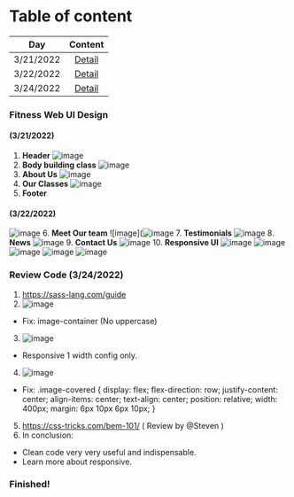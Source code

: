 # Table of content
  |          Day          | Content                        |
  | --------------------- |:------------------------------:|
  | 3/21/2022             | [Detail](#321)                 |
  | 3/22/2022             | [Detail](#322)                 |
  |  3/24/2022            | [Detail](#324)                 |


### Fitness Web UI Design 
#### (3/21/2022) <a name="321"></a>
1. **Header** 
![image](https://user-images.githubusercontent.com/101615624/159248339-cdc0ba0f-ed7a-4d62-b099-f33d0aff08cd.png)
2. **Body building class**
![image](https://user-images.githubusercontent.com/101615624/159248434-96e05bc8-834f-409f-a694-b6137aa0d636.png)
3. **About Us**
![image](https://user-images.githubusercontent.com/101615624/159248483-3f592784-2e5b-488d-bc61-f29e0bdb9a72.png)
4. **Our Classes**
![image](https://user-images.githubusercontent.com/101615624/159248522-42aee0af-4e61-4df6-8b16-1d7a66539cf7.png)
5. **Footer**
#### (3/22/2022) <a name="322"></a>
![image](https://user-images.githubusercontent.com/101615624/159248561-8c2e6bfb-99d5-44ca-8736-8549cad93f82.png)
6. **Meet Our team**
![image](![image](https://user-images.githubusercontent.com/101615624/159467126-3963ff3b-73c2-41f9-b85b-40438a25675d.png)
7. **Testimonials**
![image](https://user-images.githubusercontent.com/101615624/159467178-0eae2e18-4198-4264-a3f9-4f226504a568.png)
8. **News**
![image](https://user-images.githubusercontent.com/101615624/159467348-8d04fba9-ae87-4552-8275-64fedd9d6a84.png)
9. **Contact Us**
![image](https://user-images.githubusercontent.com/101615624/159467408-ddd178c3-9457-4005-adf3-e26c3d70b0d1.png)
10. **Responsive UI**
![image](https://user-images.githubusercontent.com/101615624/159467704-b8e3aad3-c507-4e53-a551-1fcb63896f2d.png)
![image](https://user-images.githubusercontent.com/101615624/159467732-d6d72eb2-42a7-431c-b77c-f4c874c7af10.png)
![image](https://user-images.githubusercontent.com/101615624/159467755-d5efb798-39c6-46c5-b0b2-bb6e4359c0c6.png)
![image](https://user-images.githubusercontent.com/101615624/159467765-af81adc1-fd65-4ea1-a615-51bd1ec799e6.png)
![image](https://user-images.githubusercontent.com/101615624/159467806-29e5f517-6474-4cc4-81fe-705635fea378.png)

### Review Code (3/24/2022) <a name="324"></a>
1. https://sass-lang.com/guide
2. ![image](https://user-images.githubusercontent.com/101615624/160040259-104df233-eb6c-4c36-b20f-4280f3f7293d.png)
 - Fix: image-container (No uppercase)
3. ![image](https://user-images.githubusercontent.com/101615624/160040347-f4eb643f-9da1-4fd0-8071-9e9d832fb835.png)
 - Responsive 1 width config only.
4. ![image](https://user-images.githubusercontent.com/101615624/160040447-0ffb0563-5bc0-491c-b3d9-f01424ab1308.png)
 - Fix: 
         .image-covered {
            display: flex;
            flex-direction: row;
            justify-content: center;
            align-items: center;
            text-align: center;
            position: relative;
            width: 400px;
            margin: 6px 10px 6px 10px;
        }
5. https://css-tricks.com/bem-101/
( Review by @Steven )
6. In conclusion:
 - Clean code very very useful and indispensable.
 - Learn more about responsive.

### Finished!
